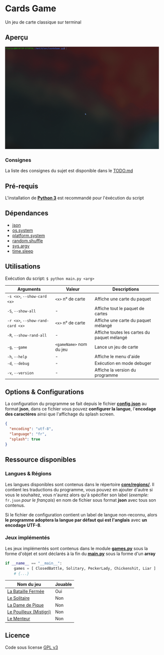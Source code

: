 # **Cards Game**

Un jeu de carte classique sur terminal

## Aperçu

![preview](preview.gif)

### Consignes

La liste des consignes du sujet est disponible dans le [TODO.md](TODO.md)

## Pré-requis

L'installation de **[Python 3](https://www.python.org/downloads/)** est recommandé pour l'éxécution du script

## Dépendances

- [json](https://docs.python.org/3/library/json.html)
- [os.system](https://docs.python.org/3/library/os.html#os.system)
- [platform.system](https://docs.python.org/3/library/platform.html#platform.system)
- [random.shuffle](https://docs.python.org/3/library/random.html#random.shuffle)
- [sys.argv](https://docs.python.org/3/library/sys.html#sys.argv)
- [time.sleep](https://docs.python.org/3/library/time.html#time.sleep)

## Utilisations

Exécution du script: `$ python main.py <arg>`

| Arguments                        | Valeur                  | Descriptions                                |
| -------------------------------- | ----------------------- | ------------------------------------------- |
| `-s <x>`, `--show-card <x>`      | `<x>` n° de carte       | Affiche une carte du paquet                 |
| `-S`, `--show-all`               | -                       | Affiche tout le paquet de cartes            |
| `-r <x>`, `--show-rand-card <x>` | `<x>` n° de carte       | Affiche une carte du paquet mélangé         |
| `-R`, `--show-rand-all`          | -                       | Affiche toutes les cartes du paquet mélangé |
| `-g`, `--game`                   | `<gameName>` nom du jeu | Lance un jeu de carte                       |
| `-h`, `--help`                   | -                       | Affiche le menu d'aide                      |
| `-d`, `--debug`                  | -                       | Exécution en mode debuger                   |
| `-v`, `--version`                | -                       | Affiche la version du programme             |

## Options & Configurations

La configuration du programme se fait depuis le fichier **[config.json](config.json)** au format **json**, dans ce fichier vous pouvez **configurer la langue**, l'**encodage des caractères** ainsi que l'affichage du splash screen.

```json
{
  "encoding": "utf-8",
  "language": "fr",
  "splash": true
}
```

## Ressource disponibles

### Langues & Régions

Les langues disponibles sont contenus dans le répertoire **[core/regions/](core/regions/)**. Il contient les traductions du programme, vous pouvez en ajouter d'autre si vous le souhaitez, vous n'aurez alors qu'à spécifier son label (_exemple:_ `fr.json` _pour le français_) en nom de fichier sous format **json** avec tous son contenus.

Si le fichier de configuration contient un label de langue non-reconnu, alors **le programme adoptera la langue par défaut qui est l'anglais** avec **un encodage UTF-8**.

### Jeux implémentés

Les jeux implémentés sont contenus dans le module **[games.py](core/games.py)** sous la forme d'objet et sont déclarés à la fin du **[main.py](main.py)** sous la forme d'un **array**

```python
if __name__ == "__main__":
	games = [ ClosedBattle, Solitary, PeckerLady, Chickenshit, Liar ]
	# {...}
```

| Nom du jeu                                                                          | Jouable |
| ----------------------------------------------------------------------------------- | ------- |
| [La Bataille Fermée](<https://fr.wikipedia.org/wiki/Bataille_(jeu)>)                | Oui     |
| [Le Solitaire](<https://en.wikipedia.org/wiki/Klondike_(solitaire)>)                | Non     |
| [La Dame de Pique](<https://fr.wikipedia.org/wiki/Dame_de_pique_(jeu)>)             | Non     |
| [Le Pouilleux (Mistigri)](https://fr.wikipedia.org/wiki/Pouilleux)                  | Non     |
| [Le Menteur](https://ludos.brussels/ludo-walalou/opac_css/doc_num.php?explnum_id=5) | Non     |

## Licence

Code sous license [GPL v3](LICENSE)
